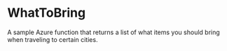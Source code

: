 # WhatToBring
A sample Azure function that returns a list of what items you should bring when traveling to certain cities.
